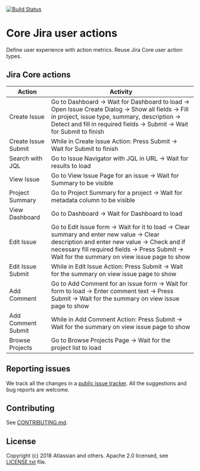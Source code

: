 [![Build Status](https://travis-ci.com/atlassian/jira-actions.svg?branch=master)](https://travis-ci.com/atlassian/jira-actions)

# Core Jira user actions
Define user experience with action metrics.
Reuse Jira Core user action types.

## Jira Core actions

Action              | Activity              |
------------------- | ----------------------
Create Issue        | Go to Dashboard → Wait for Dashboard to load → Open Issue Create Dialog → Show all fields → Fill in project, issue type, summary, description → Detect and fill in required fields → Submit → Wait for Submit to finish
Create Issue Submit | While in Create Issue Action: Press Submit → Wait for Submit to finish
Search with JQL     | Go to Issue Navigator with JQL in URL → Wait for results to load
View Issue          | Go to View Issue Page for an issue → Wait for Summary to be visible
Project Summary     | Go to Project Summary for a project → Wait for metadata column to be visible
View Dashboard      | Go to Dashboard → Wait for Dashboard to load
Edit Issue          | Go to Edit Issue form → Wait for it to load → Clear summary and enter new value → Clear description and enter new value → Check and if necessary fill required fields → Press Submit → Wait for the summary on view issue page to show
Edit Issue Submit   | While in Edit Issue Action: Press Submit → Wait for the summary on view issue page to show
Add Comment         | Go to Add Comment for an issue form → Wait for form to load → Enter comment text → Press Submit → Wait for the summary on view issue page to show
Add Comment Submit  | While in Add Comment Action: Press Submit → Wait for the summary on view issue page to show
Browse Projects     | Go to Browse Projects Page → Wait for the project list to load

## Reporting issues

We track all the changes in a [public issue tracker](https://ecosystem.atlassian.net/secure/RapidBoard.jspa?rapidView=457&projectKey=JPERF).
All the suggestions and bug reports are welcome.

## Contributing

See [CONTRIBUTING.md](CONTRIBUTING.md).

## License
Copyright (c) 2018 Atlassian and others.
Apache 2.0 licensed, see [LICENSE.txt](LICENSE.txt) file.
